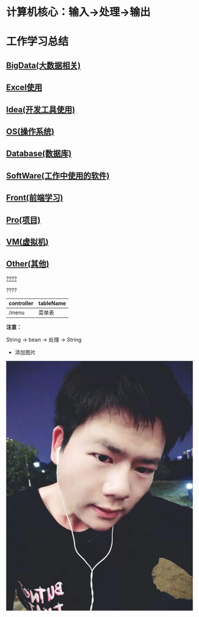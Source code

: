 # 计算机核心：输入->处理->输出

# 工作学习总结

## [BigData(大数据相关)](https://github.com/wjn0918/Study/tree/master/BigData)
## [Excel使用](https://github.com/wjn0918/Study/tree/master/EXECL)
## [Idea(开发工具使用)](https://github.com/wjn0918/Study/tree/master/Idea)
## [OS(操作系统)](https://github.com/wjn0918/Study/tree/master/OS)
## [Database(数据库)](https://github.com/wjn0918/Study/tree/master/Database)
## [SoftWare(工作中使用的软件)](https://github.com/wjn0918/Study/tree/master/SoftWare)
## [Front(前端学习)](https://github.com/wjn0918/Study/tree/master/Front)
## [Pro(项目)](https://github.com/wjn0918/Study/tree/master/Pro)
## [VM(虚拟机)](https://github.com/wjn0918/Study/tree/master/VM)
## [Other(其他)](https://github.com/wjn0918/Study/tree/master/Other)

[????](#1)

<span id="1"> ????</span>

controller| tableName
-|-
/menu| 菜单表

__注意：__ 


String -> bean -> 处理 -> String 


* 添加图片

![添加项目图片](/Images/Me.jpg)





